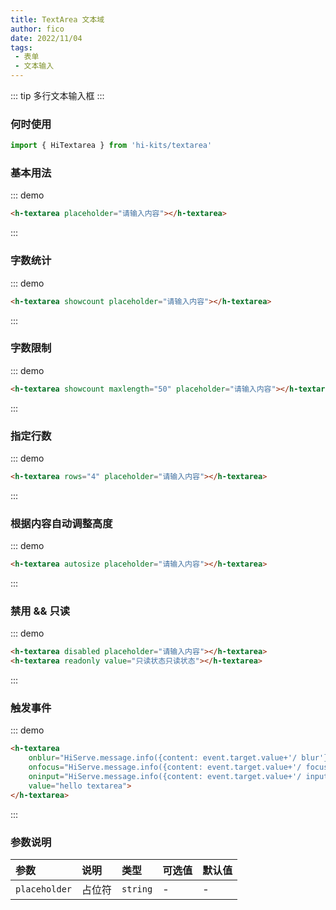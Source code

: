 ```yaml
---
title: TextArea 文本域
author: fico
date: 2022/11/04
tags:
 - 表单
 - 文本输入
---
```

::: tip
多行文本输入框
:::
### 何时使用
```ts
import { HiTextarea } from 'hi-kits/textarea'
```
### 基本用法

::: demo
```html
<h-textarea placeholder="请输入内容"></h-textarea>
```
:::

### 字数统计

::: demo
```html
<h-textarea showcount placeholder="请输入内容"></h-textarea>
```
:::

### 字数限制

::: demo
```html
<h-textarea showcount maxlength="50" placeholder="请输入内容"></h-textarea>
```
:::

### 指定行数

::: demo
```html
<h-textarea rows="4" placeholder="请输入内容"></h-textarea>
```
:::

### 根据内容自动调整高度

::: demo
```html
<h-textarea autosize placeholder="请输入内容"></h-textarea>
```
:::

### 禁用 && 只读

::: demo
```html
<h-textarea disabled placeholder="请输入内容"></h-textarea>
<h-textarea readonly value="只读状态只读状态"></h-textarea>
```
:::

### 触发事件

::: demo
```html
<h-textarea
    onblur="HiServe.message.info({content: event.target.value+'/ blur'})"
    onfocus="HiServe.message.info({content: event.target.value+'/ focus'})"
    oninput="HiServe.message.info({content: event.target.value+'/ input'})"
    value="hello textarea">
</h-textarea>
```
:::
### 参数说明

|参数|说明|类型|可选值|默认值
|:--|:--|:--|:-----|:---
| `placeholder`| 占位符 |  `string` | - | -
